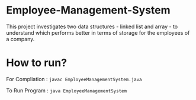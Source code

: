 # Employee-Management-System
This project investigates two data structures - linked list and array - to understand which performs better in terms of storage for the employees of a company.

# How to run?
For Compliation : ````javac EmployeeManagementSystem.java````

To Run Program : ````java EmployeeManagementSystem````
